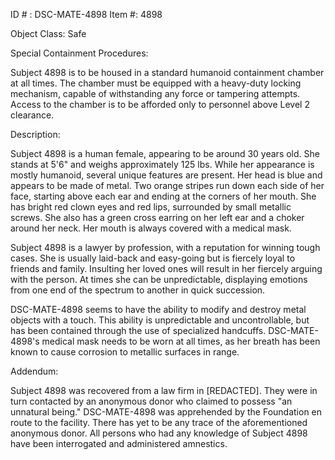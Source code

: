 ID # : DSC-MATE-4898
Item #: 4898

Object Class: Safe

Special Containment Procedures:

Subject 4898 is to be housed in a standard humanoid containment chamber at all times. The chamber must be equipped with a heavy-duty locking mechanism, capable of withstanding any force or tampering attempts. Access to the chamber is to be afforded only to personnel above Level 2 clearance.

Description:

Subject 4898 is a human female, appearing to be around 30 years old. She stands at 5'6" and weighs approximately 125 lbs. While her appearance is mostly humanoid, several unique features are present. Her head is blue and appears to be made of metal. Two orange stripes run down each side of her face, starting above each ear and ending at the corners of her mouth. She has bright red clown eyes and red lips, surrounded by small metallic screws. She also has a green cross earring on her left ear and a choker around her neck. Her mouth is always covered with a medical mask.

Subject 4898 is a lawyer by profession, with a reputation for winning tough cases. She is usually laid-back and easy-going but is fiercely loyal to friends and family. Insulting her loved ones will result in her fiercely arguing with the person. At times she can be unpredictable, displaying emotions from one end of the spectrum to another in quick succession.

DSC-MATE-4898 seems to have the ability to modify and destroy metal objects with a touch. This ability is unpredictable and uncontrollable, but has been contained through the use of specialized handcuffs. DSC-MATE-4898's medical mask needs to be worn at all times, as her breath has been known to cause corrosion to metallic surfaces in range.

Addendum:

Subject 4898 was recovered from a law firm in [REDACTED]. They were in turn contacted by an anonymous donor who claimed to possess "an unnatural being." DSC-MATE-4898 was apprehended by the Foundation en route to the facility. There has yet to be any trace of the aforementioned anonymous donor. All persons who had any knowledge of Subject 4898 have been interrogated and administered amnestics.